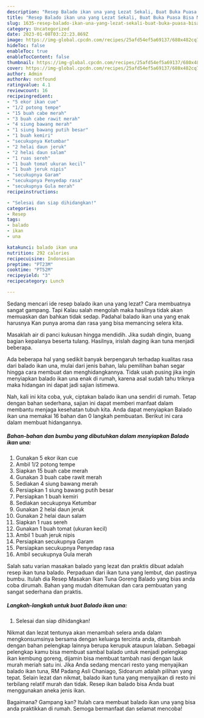 ```yaml
---
description: "Resep Balado ikan una yang Lezat Sekali, Buat Buka Puasa Bisa Manjain Lidah"
title: "Resep Balado ikan una yang Lezat Sekali, Buat Buka Puasa Bisa Manjain Lidah"
slug: 1635-resep-balado-ikan-una-yang-lezat-sekali-buat-buka-puasa-bisa-manjain-lidah
category: Uncategorized
date: 2023-01-08T03:22:23.869Z
image: https://img-global.cpcdn.com/recipes/25afd54ef5a69137/680x482cq70/balado-ikan-una-foto-resep-utama.jpg
hideToc: false
enableToc: true
enableTocContent: false
thumbnail: https://img-global.cpcdn.com/recipes/25afd54ef5a69137/680x482cq70/balado-ikan-una-foto-resep-utama.jpg
cover: https://img-global.cpcdn.com/recipes/25afd54ef5a69137/680x482cq70/balado-ikan-una-foto-resep-utama.jpg
author: Admin
authorAv: notfound
ratingvalue: 4.1
reviewcount: 16
recipeingredient:
- "5 ekor ikan cue"
- "1/2 potong tempe"
- "15 buah cabe merah"
- "3 buah cabe rawit merah"
- "4 siung bawang merah"
- "1 siung bawang putih besar"
- "1 buah kemiri"
- "secukupnya Ketumbar"
- "2 helai daun jeruk"
- "2 helai daun salam"
- "1 ruas sereh"
- "1 buah tomat ukuran kecil"
- "1 buah jeruk nipis"
- "secukupnya Garam"
- "secukupnya Penyedap rasa"
- "secukupnya Gula merah"
recipeinstructions:

- "Selesai dan siap dihidangkan!"
categories:
- Resep
tags:
- balado
- ikan
- una

katakunci: balado ikan una 
nutrition: 292 calories
recipecuisine: Indonesian
preptime: "PT23M"
cooktime: "PT52M"
recipeyield: "3"
recipecategory: Lunch

---
```



Sedang mencari ide resep balado ikan una yang lezat? Cara membuatnya sangat gampang. Tapi Kalau salah mengolah maka hasilnya tidak akan memuaskan dan bahkan tidak sedap. Padahal balado ikan una yang enak harusnya Kan punya aroma dan rasa yang bisa memancing selera kita.


Masaklah air di panci kukusan hingga mendidih. Jika sudah dingin, buang bagian kepalanya beserta tulang. Hasilnya, irislah daging ikan tuna menjadi beberapa.

Ada beberapa hal yang sedikit banyak berpengaruh terhadap kualitas rasa dari balado ikan una, mulai dari jenis bahan, lalu pemilihan bahan segar hingga cara membuat dan menghidangkannya. Tidak usah pusing jika ingin menyiapkan balado ikan una enak di rumah, karena asal sudah tahu triknya maka hidangan ini dapat jadi sajian istimewa.


Nah, kali ini kita coba, yuk, ciptakan balado ikan una sendiri di rumah. Tetap dengan bahan sederhana, sajian ini dapat memberi manfaat dalam membantu menjaga kesehatan tubuh kita. Anda dapat menyiapkan Balado ikan una memakai 16 bahan dan 0 langkah pembuatan. Berikut ini cara dalam membuat hidangannya.

<!--inarticleads1-->

##### Bahan-bahan dan bumbu yang dibutuhkan dalam menyiapkan Balado ikan una:

1. Gunakan 5 ekor ikan cue
1. Ambil 1/2 potong tempe
1. Siapkan 15 buah cabe merah
1. Gunakan 3 buah cabe rawit merah
1. Sediakan 4 siung bawang merah
1. Persiapkan 1 siung bawang putih besar
1. Persiapkan 1 buah kemiri
1. Sediakan secukupnya Ketumbar
1. Gunakan 2 helai daun jeruk
1. Gunakan 2 helai daun salam
1. Siapkan 1 ruas sereh
1. Gunakan 1 buah tomat (ukuran kecil)
1. Ambil 1 buah jeruk nipis
1. Persiapkan secukupnya Garam
1. Persiapkan secukupnya Penyedap rasa
1. Ambil secukupnya Gula merah


Salah satu varian masakan balado yang lezat dan praktis dibuat adalah resep ikan tuna balado. Perpaduan dari ikan tuna yang lembut, dan pastinya bumbu. Itulah dia Resep Masakan Ikan Tuna Goreng Balado yang bias anda coba dirumah. Bahan yang mudah ditemukan dan cara pembuatan yang sangat sederhana dan praktis. 

<!--inarticleads2-->

##### Langkah-langkah untuk buat Balado ikan una:


1. Selesai dan siap dihidangkan!

Nikmat dan lezat tentunya akan menambah selera anda dalam mengkonsumsinya bersama dengan keluarga tercinta anda, ditambah dengan bahan pelengkap lainnya berupa kerupuk ataupun lalaban. Sebagai pelengkap kamu bisa membuat sambal balado untuk menjadi pelengkap ikan kembung goreng, dijamin bisa membuat tambah nasi dengan lauk murah meriah satu ini. Jika Anda sedang mencari resto yang menyajikan balado ikan tuna, RM Padang Asli Chaniago, Sidoarum adalah pilihan yang tepat. Selain lezat dan nikmat, balado ikan tuna yang menyajikan di resto ini terbilang relatif murah dan tidak. Resep ikan balado bisa Anda buat menggunakan aneka jenis ikan. 

Bagaimana? Gampang kan? Itulah cara membuat balado ikan una yang bisa anda praktikkan di rumah. Semoga bermanfaat dan selamat mencoba!
